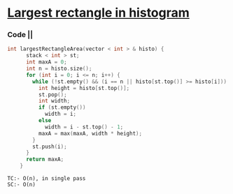 # [Largest rectangle in histogram](https://leetcode.com/problems/largest-rectangle-in-histogram/)

### Code ||

``` .cpp
int largestRectangleArea(vector < int > & histo) {
      stack < int > st;
      int maxA = 0;
      int n = histo.size();
      for (int i = 0; i <= n; i++) {
        while (!st.empty() && (i == n || histo[st.top()] >= histo[i])) {
          int height = histo[st.top()];
          st.pop();
          int width;
          if (st.empty())
            width = i;
          else
            width = i - st.top() - 1;
          maxA = max(maxA, width * height);
        }
        st.push(i);
      }
      return maxA;
    }
```

```
TC:- O(n), in single pass
SC:- O(n)
```
